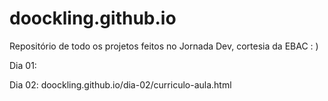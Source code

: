 # doockling.github.io
Repositório de todo os projetos feitos no Jornada Dev, cortesia da EBAC : )

Dia 01:

Dia 02: doockling.github.io/dia-02/curriculo-aula.html

